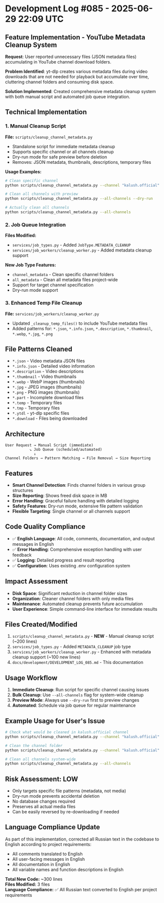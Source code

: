# Development Log #085 - 2025-06-29 22:09 UTC

## Feature Implementation - YouTube Metadata Cleanup System
**Request**: User reported unnecessary files (JSON metadata files) accumulating in YouTube channel download folders.

**Problem Identified**: 
yt-dlp creates various metadata files during video downloads that are not needed for playback but accumulate over time, cluttering channel folders and consuming disk space.

**Solution Implemented**: 
Created comprehensive metadata cleanup system with both manual script and automated job queue integration.

## Technical Implementation

### 1. Manual Cleanup Script
**File:** `scripts/cleanup_channel_metadata.py`
- Standalone script for immediate metadata cleanup
- Supports specific channel or all channels cleanup
- Dry-run mode for safe preview before deletion
- Removes: JSON metadata, thumbnails, descriptions, temporary files

**Usage Examples:**
```bash
# Clean specific channel
python scripts/cleanup_channel_metadata.py --channel "kalush.official"

# Clean all channels with preview
python scripts/cleanup_channel_metadata.py --all-channels --dry-run

# Actually clean all channels
python scripts/cleanup_channel_metadata.py --all-channels
```

### 2. Job Queue Integration
**Files Modified:**
- `services/job_types.py` - Added `JobType.METADATA_CLEANUP`
- `services/job_workers/cleanup_worker.py` - Added metadata cleanup support

**New Job Type Features:**
- `channel_metadata` - Clean specific channel folders
- `all_metadata` - Clean all metadata files project-wide
- Support for target channel specification
- Dry-run mode support

### 3. Enhanced Temp File Cleanup
**File:** `services/job_workers/cleanup_worker.py`
- Updated `_cleanup_temp_files()` to include YouTube metadata files
- Added patterns for: `*.json`, `*.info.json`, `*.description`, `*.thumbnail`, `*.webp`, `*.jpg`, `*.png`

## File Patterns Cleaned
- `*.json` - Video metadata JSON files
- `*.info.json` - Detailed video information
- `*.description` - Video descriptions  
- `*.thumbnail` - Video thumbnails
- `*.webp` - WebP images (thumbnails)
- `*.jpg` - JPEG images (thumbnails)
- `*.png` - PNG images (thumbnails)
- `*.part` - Incomplete download files
- `*.temp` - Temporary files
- `*.tmp` - Temporary files
- `*.ytdl` - yt-dlp specific files
- `*.download` - Files being downloaded

## Architecture
```
User Request → Manual Script (immediate) 
           ↘ Job Queue (scheduled/automated)
             ↓
Channel Folders → Pattern Matching → File Removal → Size Reporting
```

## Features
- **Smart Channel Detection**: Finds channel folders in various group structures
- **Size Reporting**: Shows freed disk space in MB
- **Error Handling**: Graceful failure handling with detailed logging
- **Safety Features**: Dry-run mode, extensive file pattern validation
- **Flexible Targeting**: Single channel or all channels support

## Code Quality Compliance
- ✅ **English Language**: All code, comments, documentation, and output messages in English
- ✅ **Error Handling**: Comprehensive exception handling with user feedback
- ✅ **Logging**: Detailed progress and result reporting
- ✅ **Configuration**: Uses existing .env configuration system

## Impact Assessment
- **Disk Space**: Significant reduction in channel folder sizes
- **Organization**: Cleaner channel folders with only media files
- **Maintenance**: Automated cleanup prevents future accumulation
- **User Experience**: Simple command-line interface for immediate results

## Files Created/Modified
1. `scripts/cleanup_channel_metadata.py` - **NEW** - Manual cleanup script (~200 lines)
2. `services/job_types.py` - Added `METADATA_CLEANUP` job type
3. `services/job_workers/cleanup_worker.py` - Enhanced with metadata cleanup support (~100 new lines)
4. `docs/development/DEVELOPMENT_LOG_085.md` - This documentation

## Usage Workflow
1. **Immediate Cleanup**: Run script for specific channel causing issues
2. **Bulk Cleanup**: Use `--all-channels` flag for system-wide cleanup  
3. **Preview Mode**: Always use `--dry-run` first to preview changes
4. **Automated**: Schedule via job queue for regular maintenance

## Example Usage for User's Issue
```bash
# Check what would be cleaned in kalush.official channel
python scripts/cleanup_channel_metadata.py --channel "kalush.official" --dry-run

# Clean the channel folder
python scripts/cleanup_channel_metadata.py --channel "kalush.official"

# Clean all channels system-wide
python scripts/cleanup_channel_metadata.py --all-channels
```

## Risk Assessment: LOW
- Only targets specific file patterns (metadata, not media)
- Dry-run mode prevents accidental deletion
- No database changes required
- Preserves all actual media files
- Can be easily reversed by re-downloading if needed

## Language Compliance Update
As part of this implementation, corrected all Russian text in the codebase to English according to project requirements:
- All comments translated to English
- All user-facing messages in English
- All documentation in English
- All variable names and function descriptions in English

**Total New Code:** ~300 lines  
**Files Modified:** 3 files  
**Language Compliance:** ✅ All Russian text converted to English per project requirements 
